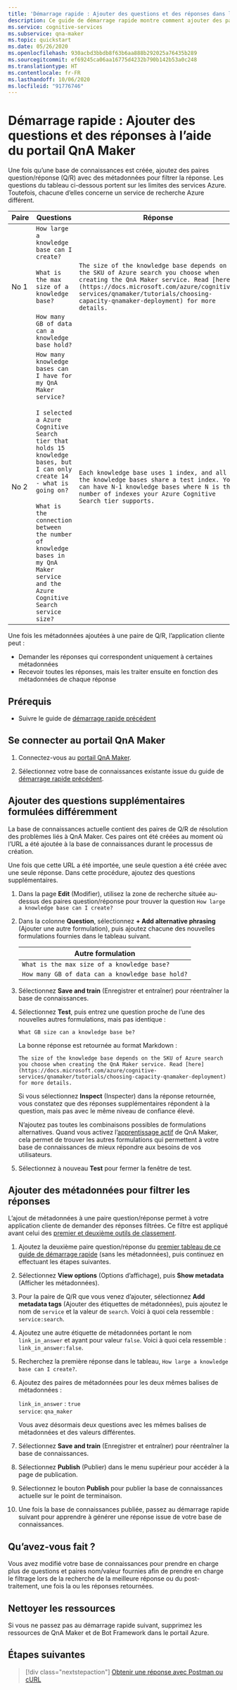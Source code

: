 ```yaml
---
title: 'Démarrage rapide : Ajouter des questions et des réponses dans le portail QnA Maker'
description: Ce guide de démarrage rapide montre comment ajouter des paires question/réponse avec des métadonnées pour permettre à vos utilisateurs de trouver la réponse à leur question.
ms.service: cognitive-services
ms.subservice: qna-maker
ms.topic: quickstart
ms.date: 05/26/2020
ms.openlocfilehash: 930acbd3bbdb8f63b6aa888b292025a76435b289
ms.sourcegitcommit: ef69245ca06aa16775d4232b790b142b53a0c248
ms.translationtype: HT
ms.contentlocale: fr-FR
ms.lasthandoff: 10/06/2020
ms.locfileid: "91776746"
---
```

# <a name="quickstart-add-questions-and-answer-with-qna-maker-portal"></a>Démarrage rapide : Ajouter des questions et des réponses à l’aide du portail QnA Maker

Une fois qu’une base de connaissances est créée, ajoutez des paires question/réponse (Q/R) avec des métadonnées pour filtrer la réponse. Les questions du tableau ci-dessous portent sur les limites des services Azure. Toutefois, chacune d’elles concerne un service de recherche Azure différent.

<a name="qna-table"></a>

|Paire|Questions|Réponse|Métadonnées|
|--|--|--|--|
|No 1|`How large a knowledge base can I create?`<br><br>`What is the max size of a knowledge base?`<br><br>`How many GB of data can a knowledge base hold?` |`The size of the knowledge base depends on the SKU of Azure search you choose when creating the QnA Maker service. Read [here](https://docs.microsoft.com/azure/cognitive-services/qnamaker/tutorials/choosing-capacity-qnamaker-deployment) for more details.`|`service=qna_maker`<br>`link_in_answer=true`|
|No 2|`How many knowledge bases can I have for my QnA Maker service?`<br><br>`I selected a Azure Cognitive Search tier that holds 15 knowledge bases, but I can only create 14 - what is going on?`<br><br>`What is the connection between the number of knowledge bases in my QnA Maker service and the Azure Cognitive Search service size?` |`Each knowledge base uses 1 index, and all the knowledge bases share a test index. You can have N-1 knowledge bases where N is the number of indexes your Azure Cognitive Search tier supports.`|`service=search`<br>`link_in_answer=false`|

Une fois les métadonnées ajoutées à une paire de Q/R, l’application cliente peut :

* Demander les réponses qui correspondent uniquement à certaines métadonnées
* Recevoir toutes les réponses, mais les traiter ensuite en fonction des métadonnées de chaque réponse


## <a name="prerequisites"></a>Prérequis

* Suivre le guide de [démarrage rapide précédent](./create-publish-knowledge-base.md)

## <a name="sign-in-to-the-qna-maker-portal"></a>Se connecter au portail QnA Maker

1. Connectez-vous au [portail QnA Maker](https://www.qnamaker.ai).

1. Sélectionnez votre base de connaissances existante issue du guide de [démarrage rapide précédent](../how-to/create-knowledge-base.md).

## <a name="add-additional-alternatively-phrased-questions"></a>Ajouter des questions supplémentaires formulées différemment

La base de connaissances actuelle contient des paires de Q/R de résolution des problèmes liés à QnA Maker. Ces paires ont été créées au moment où l’URL a été ajoutée à la base de connaissances durant le processus de création.

Une fois que cette URL a été importée, une seule question a été créée avec une seule réponse. Dans cette procédure, ajoutez des questions supplémentaires.

1. Dans la page **Edit** (Modifier), utilisez la zone de recherche située au-dessus des paires question/réponse pour trouver la question `How large a knowledge base can I create?`

1. Dans la colonne **Question**, sélectionnez **+ Add alternative phrasing** (Ajouter une autre formulation), puis ajoutez chacune des nouvelles formulations fournies dans le tableau suivant.

    |Autre formulation|
    |--|
    |`What is the max size of a knowledge base?`|
    |`How many GB of data can a knowledge base hold?`|

1. Sélectionnez **Save and train** (Enregistrer et entraîner) pour réentraîner la base de connaissances.

1. Sélectionnez **Test**, puis entrez une question proche de l’une des nouvelles autres formulations, mais pas identique :

    `What GB size can a knowledge base be?`

    La bonne réponse est retournée au format Markdown :

    `The size of the knowledge base depends on the SKU of Azure search you choose when creating the QnA Maker service. Read [here](https://docs.microsoft.com/azure/cognitive-services/qnamaker/tutorials/choosing-capacity-qnamaker-deployment) for more details.`

    Si vous sélectionnez **Inspect** (Inspecter) dans la réponse retournée, vous constatez que des réponses supplémentaires répondent à la question, mais pas avec le même niveau de confiance élevé.

    N’ajoutez pas toutes les combinaisons possibles de formulations alternatives. Quand vous activez l’[apprentissage actif](../how-to/improve-knowledge-base.md) de QnA Maker, cela permet de trouver les autres formulations qui permettent à votre base de connaissances de mieux répondre aux besoins de vos utilisateurs.

1. Sélectionnez à nouveau **Test** pour fermer la fenêtre de test.

## <a name="add-metadata-to-filter-the-answers"></a>Ajouter des métadonnées pour filtrer les réponses

L’ajout de métadonnées à une paire question/réponse permet à votre application cliente de demander des réponses filtrées. Ce filtre est appliqué avant celui des [premier et deuxième outils de classement](../concepts/query-knowledge-base.md#ranker-process).

1. Ajoutez la deuxième paire question/réponse du [premier tableau de ce guide de démarrage rapide](#qna-table) (sans les métadonnées), puis continuez en effectuant les étapes suivantes.

1. Sélectionnez **View options** (Options d’affichage), puis **Show metadata** (Afficher les métadonnées).

1. Pour la paire de Q/R que vous venez d’ajouter, sélectionnez **Add metadata tags** (Ajouter des étiquettes de métadonnées), puis ajoutez le nom de `service` et la valeur de `search`. Voici à quoi cela ressemble : `service:search`.

1. Ajoutez une autre étiquette de métadonnées portant le nom `link_in_answer` et ayant pour valeur `false`. Voici à quoi cela ressemble : `link_in_answer:false`.

1. Recherchez la première réponse dans le tableau, `How large a knowledge base can I create?`.

1. Ajoutez des paires de métadonnées pour les deux mêmes balises de métadonnées :

    `link_in_answer` : `true`<br>
    `service`: `qna_maker`

    Vous avez désormais deux questions avec les mêmes balises de métadonnées et des valeurs différentes.

1. Sélectionnez **Save and train** (Enregistrer et entraîner) pour réentraîner la base de connaissances.

1. Sélectionnez **Publish** (Publier) dans le menu supérieur pour accéder à la page de publication.
1. Sélectionnez le bouton **Publish** pour publier la base de connaissances actuelle sur le point de terminaison.
1. Une fois la base de connaissances publiée, passez au démarrage rapide suivant pour apprendre à générer une réponse issue de votre base de connaissances.

## <a name="what-did-you-accomplish"></a>Qu’avez-vous fait ?

Vous avez modifié votre base de connaissances pour prendre en charge plus de questions et paires nom/valeur fournies afin de prendre en charge le filtrage lors de la recherche de la meilleure réponse ou du post-traitement, une fois la ou les réponses retournées.

## <a name="clean-up-resources"></a>Nettoyer les ressources

Si vous ne passez pas au démarrage rapide suivant, supprimez les ressources de QnA Maker et de Bot Framework dans le portail Azure.

## <a name="next-steps"></a>Étapes suivantes

> [!div class="nextstepaction"]
> [Obtenir une réponse avec Postman ou cURL](get-answer-from-knowledge-base-using-url-tool.md)
